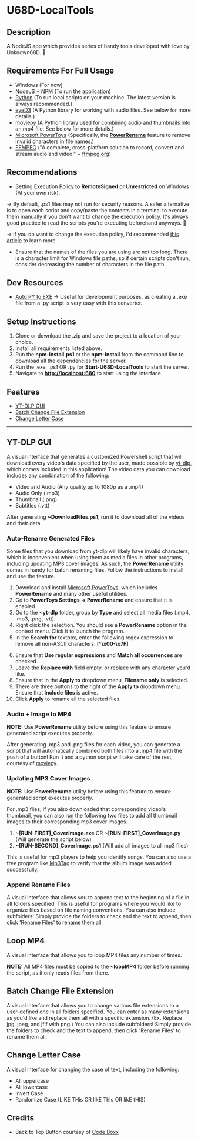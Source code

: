 # U68D-LocalTools

## Description

A NodeJS app which provides series of handy tools developed with love by Unknown68D. 💙

## Requirements For Full Usage

- Windows (For now)
- [NodeJS + NPM](https://nodejs.org/en/) (To run the application)
- [Python](https://www.python.org) (To run local scripts on your machine. The latest version is always recommended.)
- [eyeD3](https://eyed3.readthedocs.io/en/latest/installation.html) (A Python library for working with audio files. See below for more details.)
- [moviepy](https://pypi.org/project/moviepy/) (A Python library used for combining audio and thumbnails into an mp4 file. See below for more details.)
- [Microsoft PowerToys](https://github.com/microsoft/PowerToys/releases/tag/v0.64.1) (Specifically, the **[PowerRename](#Auto-Rename-Generated-Files)** feature to remove invalid characters in file names.)
- [FFMPEG](https://www.ffmpeg.org) ("A complete, cross-platform solution to record, convert and stream audio and video." ~ [ffmpeg.org](https://www.ffmpeg.org))

## Recommendations

- Setting Execution Policy to **RemoteSigned** or **Unrestricted** on Windows (At your own risk).

-> By default, .ps1 files may not run for security reasons. A safer alternative is to open each script and copy/paste the contents in a terminal to execute them manually if you don't want to change the execution policy. It's always good practice to read the scripts you're executing beforehand anyways. 🙂

-> If you do want to change the execution policy, I'd recommended [this article](https://techdirectarchive.com/2020/02/04/how-to-set-execution-policy/) to learn more.

- Ensure that the names of the files you are using are not too long. There is a character limit for Windows file paths, so if certain scripts don't run, consider decreasing the number of characters in the file path.

## Dev Resources

- [Auto PY to EXE](https://pypi.org/project/auto-py-to-exe/)
-> Useful for development purposes, as creating a .exe file from a .py script is very easy with this converter.

## Setup Instructions

1. Clone or download the .zip and save the project to a location of your choice. 
2. Install all requirements listed above.
3. Run the **npm-install.ps1** or the **npm-install** from the command line to download all the dependencies for the server.
4. Run the .exe, .ps1 OR .py for **Start-U68D-LocalTools** to start the server.
5. Navigate to **[http://localhost:680](http://localhost:680)** to start using the interface.

## Features

- [YT-DLP GUI](#YT-DLP-GUI)
- [Batch Change File Extension](#Batch-Change-File-Extension)
- [Change Letter Case](#Change-Letter-Case)

---

## YT-DLP GUI

A visual interface that generates a customized Powershell script that will download every video's data specified by the user, made possible by [yt-dlp](https://github.com/yt-dlp/yt-dlp), which comes included in this application! The video data you can download includes any combination of the following:

- Video and Audio (Any quality up to 1080p as a .mp4)
- Audio Only (.mp3)
- Thumbnail (.png)
- Subtitles (.vtt)

After generating **~DownloadFiles.ps1**, run it to download all of the videos and their data.

### Auto-Rename Generated Files

Some files that you download from yt-dlp will likely have invalid characters, which is inconvenient when using them as media files in other programs, including updating MP3 cover images. As such, the **PowerRename** utility comes in handy for batch renaming files. Follow the instructions to install and use the feature.

1. Download and install [Microsoft PowerToys](https://learn.microsoft.com/en-us/windows/powertoys/install), which includes **PowerRename** and many other useful utilities.
2. Go to **PowerToys Settings -> PowerRename** and ensure that it is enabled.
3. Go to the **~yt-dlp** folder, group by **Type** and select all media files (.mp4, .mp3, .png, .vtt).
4. Right click the selection. You should see a **PowerRename** option in the context menu. Click it to launch the program.
5. In the **Search for** textbox, enter the following regex expression to remove all non-ASCII characters: **\[^\x00-\x7F\]**
<!--
If you're viewing this file in an editor, copy these regular expressions instead to save time removing those pesky square-bracket protecting backslashes. :)
[^\x00-\x7F]
-->
6. Ensure that **Use regular expressions** and **Match all occurrences** are checked.
7. Leave the **Replace with** field empty, or replace with any character you'd like.
8. Ensure that in the **Apply to** dropdown menu, **Filename only** is selected.
9. There are three buttons to the right of the **Apply to** dropdown menu. Ensure that **Include files** is active.
10. Click **Apply** to rename all the selected files.

### Audio + Image to MP4

**NOTE:** Use **PowerRename** utility before using this feature to ensure generated script executes properly.

After generating .mp3 and .png files for each video, you can generate a script that will automatically combined both files into a .mp4 file with the push of a button! Run it and a python script will take care of the rest, courtesy of [moviepy](https://pypi.org/project/moviepy/).

### Updating MP3 Cover Images

**NOTE:** Use **PowerRename** utility before using this feature to ensure generated script executes properly.

For .mp3 files, if you also downloaded that corresponding video's thumbnail, you can also run the following two files to add all thumbnail images to their corresponding mp3 cover images. 

1. **~\[RUN-FIRST\]_CoverImage.exe** OR **~\[RUN-FIRST\]_CoverImage.py** (Will generate the script below)
2. **~\[RUN-SECOND\]_CoverImage.ps1** (Will add all images to all mp3 files)

This is useful for mp3 players to help you identify songs. You can also use a free program like [Mp3Tag](https://www.mp3tag.de/en/index.html) to verify that the album image was added successfully.

### Append Rename Files

A visual interface that allows you to append text to the beginning of a file in all folders specified. This is useful for programs where you would like to organize files based on file naming conventions. You can also include subfolders! Simply provide the folders to check and the text to append, then click 'Rename Files' to rename them all.

## Loop MP4

A visual interface that allows you to loop MP4 files any number of times.

**NOTE:** All MP4 files must be copied to the **~loopMP4** folder before running the script, as it only reads files from there.

## Batch Change File Extension

A visual interface that allows you to change various file extensions to a user-defined one in all folders specified. You can enter as many extensions as you'd like and replace them all with a specific extension. (Ex. Replace jpg, jpeg, and jfif with png.) You can also include subfolders! Simply provide the folders to check and the text to append, then click 'Rename Files' to rename them all.

## Change Letter Case

A visual interface for changing the case of text, including the following:

- All uppercase
- All lowercase
- Invert Case
- Randomize Case (LIKE THis OR lIkE ThIs OR likE tHIS)

## Credits

- Back to Top Button courtesy of [Code Boxx](https://code-boxx.com/html-scroll-to-top-button/)